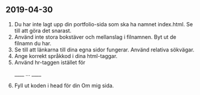 2019-04-30
----------
1. Du har inte lagt upp din portfolio-sida som ska ha namnet index.html. Se till att göra det snarast.
2. Använd inte stora bokstäver och mellanslag i filnamnen. Byt ut de filnamn du har.
3. Se till att länkarna till dina egna sidor fungerar. Använd relativa sökvägar.
4. Ange korrekt språkkod i dina html-taggar.
5. Använd hr-taggen istället för <p>____ ... ____</p>
6. Fyll ut koden i head för din Om mig sida.
